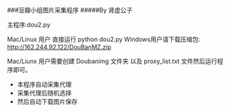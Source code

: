 ###豆瓣小组图片采集程序
#####By 肾虚公子

主程序:dou2.py 

Mac/Linux 用户 直接运行 python dou2.py 
Windows用户请下载压缩包: http://162.244.92.122/DouBanMZ.zip

Mac/Liunx 用户需要创建 Doubanimg 文件夹  以及  proxy_list.txt 文件然后运行程序即可。


* 本程序自动采集代理
* 采集代理后随机选择
* 然后自动下载图片保存
